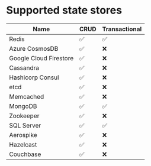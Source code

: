# Supported state stores 


| Name  | CRUD | Transactional
| ------------- | -------|------ |
| Redis  | :white_check_mark:  | :white_check_mark: |
| Azure CosmosDB | :white_check_mark: | :x: |
| Google Cloud Firestore | :white_check_mark: | :x: |
| Cassandra | :white_check_mark: | :x: |
| Hashicorp Consul | :white_check_mark: | :x: |
| etcd | :white_check_mark: | :x: |
| Memcached | :white_check_mark: | :x: |
| MongoDB | :white_check_mark: | :white_check_mark: |
| Zookeeper | :white_check_mark: | :x: |
| SQL Server  | :white_check_mark:  | :white_check_mark: |
| Aerospike  | :white_check_mark:  | :x: |
| Hazelcast  | :white_check_mark:  | :x: |
| Couchbase  | :white_check_mark:  | :x: |
